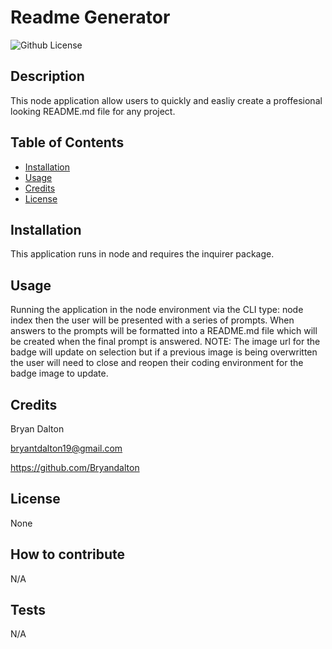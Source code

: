 
# Readme Generator

![Github License](https://img.shields.io/badge/license-None-blue.svg)

## Description

  This node application allow users to quickly and easliy create a proffesional looking README.md file for any project.

## Table of Contents
    
  - [Installation](#installation)
  - [Usage](#usage)
  - [Credits](#credits)
  - [License](#license)

## Installation

  This application runs in node and requires the inquirer package.

## Usage

  Running the application in the node environment via the CLI type: node index then the user will be presented with a series of prompts. When answers to the prompts will be formatted into a README.md file which will be created when the final prompt is answered. NOTE: The image url for the badge will update on selection but if a previous image is being overwritten the user will need to close and reopen their coding environment for the badge image to update.

## Credits

  Bryan Dalton

  bryantdalton19@gmail.com

  https://github.com/Bryandalton

## License

  None
        
## How to contribute
    
  N/A
        
## Tests
        
  N/A